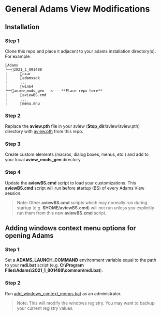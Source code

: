 # General Adams View Modifications

## Installation

### Step 1
Clone this repo and place it adjacent to your adams installation directory(s). For example:
```
📂Adams
└──📂2021_1_801488
|      📂acar
|      📂adamssdk
|      ...
|      📂win64
└──📂aview_mods_gen   <--- **Place repo here**
|      📜aviewBS.cmd
|      ...
|      📜menu.mnu
```
### Step 2
Replace the **aview.pth** file in your aview (**$top_dir**/aview/aview.pth) directory with [aview.pth](aview.pth) from this repo.

### Step 3
Create custom elements (macros, dialog boxes, menus, etc.) and add to your local **aview_mods_gen** directory.

### Step 4
Update the **aviewBS.cmd** script to load your customizations. This **aviewBS.cmd** script  will run **b**efore **s**tartup (BS) of every Adams View session. 

> Note: Other **aviewBS.cmd** scripts which may normally run during startup (e.g. **$HOME/aviewBS.cmd**) will not run unless you explicitly run them from this new **aviewBS.cmd** script.

## Adding windows context menu options for opening Adams
### Step 1
Set a **ADAMS_LAUNCH_COMMAND** environment variable equal to the path to your **mdi.bat** script (e.g. **C:\Program Files\Adams\2021_1_801488\common\mdi.bat**).

### Step 2
Run [add_windows_context_menus.bat](add_windows_context_menus.bat) as an administrator.
> Note: This will modify the windows registry. You may want to backup your current registry values.
